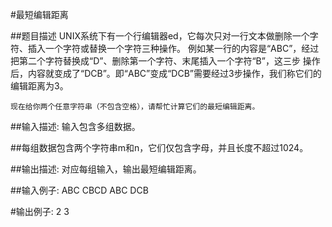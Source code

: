 #最短编辑距离

##题目描述
    UNIX系统下有一个行编辑器ed，它每次只对一行文本做删除一个字符、插入一个字符或替换一个字符三种操作。
    例如某一行的内容是“ABC”，经过把第二个字符替换成“D”、删除第一个字符、末尾插入一个字符“B”，这三步
    操作后，内容就变成了“DCB”。即“ABC”变成“DCB”需要经过3步操作，我们称它们的编辑距离为3。

    现在给你两个任意字符串（不包含空格），请帮忙计算它们的最短编辑距离。

##输入描述:
    输入包含多组数据。

##每组数据包含两个字符串m和n，它们仅包含字母，并且长度不超过1024。


##输出描述:
    对应每组输入，输出最短编辑距离。

##输入例子:
    ABC CBCD
    ABC DCB

#输出例子:
    2
    3